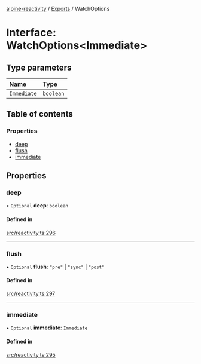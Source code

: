 [alpine-reactivity](../README.md) / [Exports](../modules.md) / WatchOptions

# Interface: WatchOptions\<Immediate\>

## Type parameters

| Name | Type |
| :------ | :------ |
| `Immediate` | `boolean` |

## Table of contents

### Properties

- [deep](WatchOptions.md#deep)
- [flush](WatchOptions.md#flush)
- [immediate](WatchOptions.md#immediate)

## Properties

### deep

• `Optional` **deep**: `boolean`

#### Defined in

[src/reactivity.ts:296](https://github.com/JuroOravec/alpinui/blob/944eb15eb2224c1c04c2f37d909b6bb641070811/packages/alpine-reactivity/src/reactivity.ts#L296)

___

### flush

• `Optional` **flush**: ``"pre"`` \| ``"sync"`` \| ``"post"``

#### Defined in

[src/reactivity.ts:297](https://github.com/JuroOravec/alpinui/blob/944eb15eb2224c1c04c2f37d909b6bb641070811/packages/alpine-reactivity/src/reactivity.ts#L297)

___

### immediate

• `Optional` **immediate**: `Immediate`

#### Defined in

[src/reactivity.ts:295](https://github.com/JuroOravec/alpinui/blob/944eb15eb2224c1c04c2f37d909b6bb641070811/packages/alpine-reactivity/src/reactivity.ts#L295)
